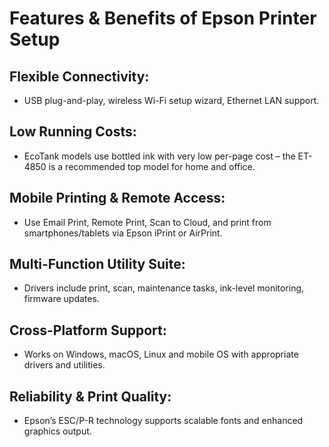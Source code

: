 # Features & Benefits of Epson Printer Setup

## Flexible Connectivity:
- USB plug-and-play, wireless Wi-Fi setup wizard, Ethernet LAN support.

## Low Running Costs:
- EcoTank models use bottled ink with very low per-page cost – the ET-4850 is a recommended top model for home and office.

## Mobile Printing & Remote Access:
- Use Email Print, Remote Print, Scan to Cloud, and print from smartphones/tablets via Epson iPrint or AirPrint.

## Multi-Function Utility Suite:
- Drivers include print, scan, maintenance tasks, ink-level monitoring, firmware updates.

## Cross-Platform Support:
- Works on Windows, macOS, Linux and mobile OS with appropriate drivers and utilities.

## Reliability & Print Quality:
- Epson’s ESC/P-R technology supports scalable fonts and enhanced graphics output.
